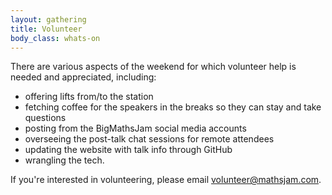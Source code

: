 ```yaml
---
layout: gathering
title: Volunteer
body_class: whats-on
---
```


There are various aspects of the weekend for which volunteer help is needed and appreciated, including:

- offering lifts from/to the station
- fetching coffee for the speakers in the breaks so they can stay and take questions
- posting from the BigMathsJam social media accounts
- overseeing the post-talk chat sessions for remote attendees
- updating the website with talk info through GitHub
- wrangling the tech.

If you're interested in volunteering, please email [volunteer@mathsjam.com](mailto:volunteer@mathsjam.com).
